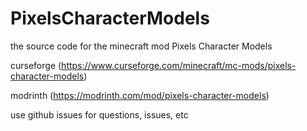 # PixelsCharacterModels
the source code for the minecraft mod Pixels Character Models

curseforge (https://www.curseforge.com/minecraft/mc-mods/pixels-character-models)

modrinth (https://modrinth.com/mod/pixels-character-models)

use github issues for questions, issues, etc